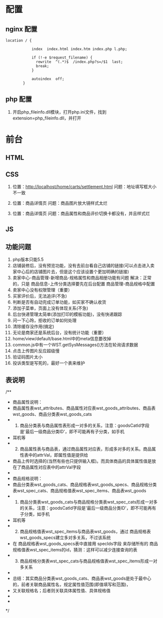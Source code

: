 ﻿# 配置

## nginx 配置
```
location / {
            
            index  index.html index.htm index.php l.php;
            
            if (!-e $request_filename) {
              rewrite  ^(.*)$  /index.php?s=/$1  last;
              break;
            }
            
            autoindex  off;
        }
```

## php 配置

1. 开启php_fileinfo.dll模块，打开php.ini文件，找到extension=php_fileinfo.dll，并打开




# 前台

## HTML
## CSS

1. 位置：<http://localhost/home/carts/settlement.html>
问题：地址填写框大小不一致

2. 位置：商品详情页
问题：商品图片放大镜样式太烂

3. 位置：商品详情页
问题：商品属性和商品评价切换卡都没有，并且样式烂


## JS

## 功能问题

1. php版本只能5.5
3. 店铺装修后，没有预览功能，没有去前台看自己店铺的链接(可以点击进入卖家中心后的店铺图片去，但是这个应该设置个更加明确的链接)
4. 卖家中心-商品管理-新增商品-规格属性和商品相册功能有问题
解决：正常的，只是 商品信息-上传分类选择要先在后台配置 商品管理-商品规格中配置
5. 卖家中心没有权限管理（重要）
7. 买家评价后，无法追评(不急)
8. 判断是否有自动完成订单功能，如买家不确认收货
9. 添加子菜单，页面上没有体现关系(不急)
10. 后台快递管理太简单(添加打印的模板功能)，没有快递跟踪
11. 问一下心玲，拒收的订单如何处理
12. 清除缓存没作用(搞定)
13. 无论是商家还是系统后台，没有统计功能（重要）
14. home/view/default/base.html中的meta信息要改掉
15. common.js中有一个WST.getSysMessages()方法在轮询请求数据
16. 点击上传图片反应超级慢
17. 验证码图片太小
18. 投诉类型是写死的，最好一个表来维护

## 表说明

/**
 * 商品属性说明：
 * 商品属性表wst_attributes、商品属性对应表wst_goods_attributes、商品表wst_goods、商品分类表wst_goods_cats
 * 1. 商品分类表与商品属性表形成一对多的关系，注意：goodsCatId字段是'最后一级商品分类ID'，即不可能再有子分类，如手机
 * 耳机等
 * 2. 商品属性表与商品表，通过商品属性对应表，形成多对多的关系。商品属性表中的attrVal，即属性值是提供给
 * 商品上传时选择的(当然有些也只提供输入框)。而具体商品的具体属性值是放在了商品属性对应表中的attrVal字段
 *
 * 商品规格说明：
 * 商品分类表wst_goods_cats、商品规格表wst_goods_specs、商品规格分类表wst_spec_cats、商品规格值表wst_spec_items、商品表wst_goods
 * 1. 商品分类表wst_goods_cats与商品规格分类表wst_spec_cats形成一对多的关系，注意：goodsCatId字段是'最后一级商品分类ID'，即不可能再有子分类，如手机
 * 耳机等
 * 2. 商品规格值表wst_spec_items与商品表wst_goods，通过 商品规格表wst_goods_specs建立多对多关系，不过该系统
 * 在 商品规格表wst_goods_specs表中直接用 specIds字段 来存储所有的 商品规格值表wst_spec_items的id，猜测：这样可以减少连接查询的表
 * 3. 商品规格分类表wst_spec_cats与商品规格值表wst_spec_items形成一对多关系
 *
 * 总结：其实商品分类表wst_goods_cats、商品表wst_goods是处于最中心的，前者关联商品属性名，规定属性值范围(即值填写和范围)，
 * 又关联规格名；后者则关联具体属性值、具体规格值
 * 
 * 
 */

